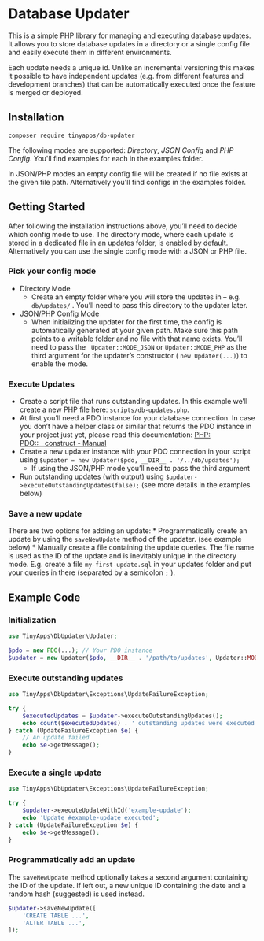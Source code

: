 # Database Updater
This is a simple PHP library for managing and executing database updates.
It allows you to store database updates in a directory or a single config
file and easily execute them in different environments.

Each update needs a unique id. Unlike an incremental versioning this makes it possible
to have independent updates (e.g. from different features and development branches)
that can be automatically executed once the feature is merged or deployed.

## Installation
`composer require tinyapps/db-updater`

The following modes are supported: _Directory_, _JSON Config_ and _PHP Config_.
You'll find examples for each in the examples folder.

In JSON/PHP modes an empty config file will be created if no file exists at the
given file path. Alternatively you'll find configs in the examples folder.

## Getting Started
After following the installation instructions above, you’ll need to decide which config mode to use. The directory mode, where each update is stored in a dedicated file in an updates folder, is enabled by default. Alternatively you can use the single config mode with a JSON or PHP file.

### Pick your config mode
* Directory Mode
	* Create an empty folder where you will store the updates in – e.g. `db/updates/` . You’ll need to pass this directory to the updater later.
* JSON/PHP Config Mode
	* When initializing the updater for the first time, the config is automatically generated at your given path. Make sure this path points to a writable folder and no file with that name exists. You’ll need to pass the ` Updater::MODE_JSON` or `Updater::MODE_PHP` as the third argument for the updater’s constructor ( `new Updater(...)`) to enable the mode.

### Execute Updates
* Create a script file that runs outstanding updates. In this example we’ll create a new PHP file here: `scripts/db-updates.php`.
* At first you’ll need a PDO instance for your database connection. In case you don’t have a helper class or similar that returns the PDO instance in your project just yet, please read this documentation: [PHP: PDO::__construct - Manual](https://www.php.net/manual/pdo.construct.php)
* Create a new updater instance with your PDO connection in your script using `$updater = new Updater($pdo, __DIR__ . '/../db/updates');`
	* If using the JSON/PHP mode you’ll need to pass the third argument
* Run outstanding updates (with output) using `$updater->executeOutstandingUpdates(false);`  (see more details in the examples below)

### Save a new update
There are two options for adding an update:
	* Programmatically create an update by using  the `saveNewUpdate` method of the updater. (see example below)
	* Manually create a file containing the update queries. The file name is used as the ID of the update and is inevitably unique in the directory mode. E.g. create a file `my-first-update.sql`  in your updates folder and put your queries in there (separated by a semicolon `;` ).

## Example Code

### Initialization
```php
use TinyApps\DbUpdater\Updater;

$pdo = new PDO(...); // Your PDO instance
$updater = new Updater($pdo, __DIR__ . '/path/to/updates', Updater::MODE_DIR);
```

### Execute outstanding updates
```php
use TinyApps\DbUpdater\Exceptions\UpdateFailureException;

try {
	$executedUpdates = $updater->executeOutstandingUpdates();
	echo count($executedUpdates) . ' outstanding updates were executed';
} catch (UpdateFailureException $e) {
	// An update failed
	echo $e->getMessage();
}
```

### Execute a single update
```php
use TinyApps\DbUpdater\Exceptions\UpdateFailureException;

try {
	$updater->executeUpdateWithId('example-update');
	echo 'Update #example-update executed';
} catch (UpdateFailureException $e) {
	echo $e->getMessage();
}
```

### Programmatically add an update
The `saveNewUpdate` method optionally takes a second argument containing the ID of the update. If left out, a new unique ID containing the date and a random hash (suggested) is used instead.

```php
$updater->saveNewUpdate([
	'CREATE TABLE ...',
	'ALTER TABLE ...',
]);
```
